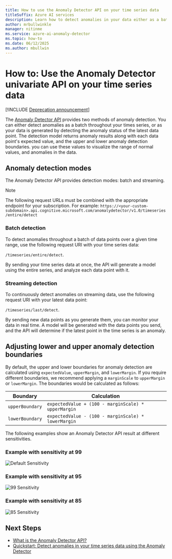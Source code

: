 ```yaml
---
title: How to use the Anomaly Detector API on your time series data
titleSuffix: Azure AI services
description: Learn how to detect anomalies in your data either as a batch, or on streaming data.
author: mrbullwinkle
manager: nitinme
ms.service: azure-ai-anomaly-detector
ms.topic: how-to
ms.date: 06/12/2025
ms.author: mbullwin
---
```


# How to: Use the Anomaly Detector univariate API on your time series data  

[!INCLUDE [Deprecation announcement](../includes/deprecation.md)]

The [Anomaly Detector API](https://westus2.dev.cognitive.microsoft.com/docs/services/AnomalyDetector/operations/post-timeseries-entire-detect) provides two methods of anomaly detection. You can either detect anomalies as a batch throughout your times series, or as your data is generated by detecting the anomaly status of the latest data point. The detection model returns anomaly results along with each data point's expected value, and the upper and lower anomaly detection boundaries. you can use these values to visualize the range of normal values, and anomalies in the data.

## Anomaly detection modes

The Anomaly Detector API provides detection modes: batch and streaming.

> [!NOTE]
> The following request URLs must be combined with the appropriate endpoint for your subscription. For example:
> `https://<your-custom-subdomain>.api.cognitive.microsoft.com/anomalydetector/v1.0/timeseries/entire/detect`


### Batch detection

To detect anomalies throughout a batch of data points over a given time range, use the following request URI with your time series data: 

`/timeseries/entire/detect`. 

By sending your time series data at once, the API will generate a model using the entire series, and analyze each data point with it.  

### Streaming detection

To continuously detect anomalies on streaming data, use the following request URI with your latest data point: 

`/timeseries/last/detect`. 

By sending new data points as you generate them, you can monitor your data in real time. A model will be generated with the data points you send, and the API will determine if the latest point in the time series is an anomaly.

## Adjusting lower and upper anomaly detection boundaries

By default, the upper and lower boundaries for anomaly detection are calculated using `expectedValue`, `upperMargin`, and `lowerMargin`. If you require different boundaries, we recommend applying a `marginScale` to `upperMargin` or `lowerMargin`. The boundaries would be calculated as follows:

|Boundary  |Calculation  |
|---------|---------|
|`upperBoundary` | `expectedValue + (100 - marginScale) * upperMargin`        |
|`lowerBoundary` | `expectedValue - (100 - marginScale) * lowerMargin`        |

The following examples show an Anomaly Detector API result at different sensitivities.

### Example with sensitivity at 99

![Default Sensitivity](../media/sensitivity_99.png)

### Example with sensitivity at 95

![99 Sensitivity](../media/sensitivity_95.png)

### Example with sensitivity at 85

![85 Sensitivity](../media/sensitivity_85.png)

## Next Steps

* [What is the Anomaly Detector API?](../overview.md)
* [Quickstart: Detect anomalies in your time series data using the Anomaly Detector](../quickstarts/client-libraries.md)
